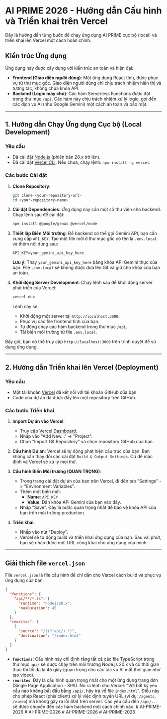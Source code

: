 
# AI PRIME 2026 - Hướng dẫn Cấu hình và Triển khai trên Vercel

Đây là hướng dẫn từng bước để chạy ứng dụng AI PRIME cục bộ (local) và triển khai lên Vercel một cách hoàn chỉnh.

## Kiến trúc Ứng dụng

Ứng dụng này được xây dựng với kiến trúc an toàn và hiện đại:
- **Frontend (Giao diện người dùng)**: Một ứng dụng React tĩnh, được phục vụ từ thư mục gốc. Giao diện người dùng chỉ chịu trách nhiệm hiển thị và tương tác, không chứa khóa API.
- **Backend (Logic máy chủ)**: Các hàm Serverless Functions được đặt trong thư mục `/api`. Các hàm này chịu trách nhiệm xử lý logic, gọi đến các dịch vụ AI (như Google Gemini) một cách an toàn và bảo mật.

---

## 1. Hướng dẫn Chạy Ứng dụng Cục bộ (Local Development)

### Yêu cầu
- Đã cài đặt [Node.js](https://nodejs.org/) (phiên bản 20.x trở lên).
- Đã cài đặt [Vercel CLI](https://vercel.com/docs/cli). Nếu chưa, chạy lệnh: `npm install -g vercel`.

### Các bước Cài đặt
1.  **Clone Repository**:
    ```bash
    git clone <your-repository-url>
    cd <your-repository-name>
    ```

2.  **Cài đặt Dependencies**:
    Ứng dụng này cần một số thư viện cho backend. Chạy lệnh sau để cài đặt:
    ```bash
    npm install @google/genai @vercel/node
    ```

3.  **Thiết lập Biến Môi trường**:
    Để backend có thể gọi Gemini API, bạn cần cung cấp `API_KEY`. Tạo một file mới ở thư mục gốc có tên là `.env.local` và thêm nội dung sau:
    ```
    API_KEY=your_gemini_api_key_here
    ```
    **Lưu ý**: Thay `your_gemini_api_key_here` bằng khóa API Gemini thực của bạn. File `.env.local` sẽ không được đưa lên Git và giữ cho khóa của bạn an toàn.

4.  **Khởi động Server Development**:
    Chạy lệnh sau để khởi động server phát triển của Vercel:
    ```bash
    vercel dev
    ```
    Lệnh này sẽ:
    - Khởi động một server tại `http://localhost:3000`.
    - Phục vụ các file frontend tĩnh của bạn.
    - Tự động chạy các hàm backend trong thư mục `/api`.
    - Tải biến môi trường từ file `.env.local`.

Bây giờ, bạn có thể truy cập `http://localhost:3000` trên trình duyệt để sử dụng ứng dụng.

---

## 2. Hướng dẫn Triển khai lên Vercel (Deployment)

### Yêu cầu
- Một tài khoản [Vercel](https://vercel.com) đã kết nối với tài khoản GitHub của bạn.
- Code của dự án đã được đẩy lên một repository trên GitHub.

### Các bước Triển khai
1.  **Import Dự án vào Vercel**:
    - Truy cập [Vercel Dashboard](https://vercel.com/dashboard).
    - Nhấp vào "Add New..." -> "Project".
    - Chọn "Import Git Repository" và chọn repository GitHub của bạn.

2.  **Cấu hình Dự án**:
    Vercel sẽ tự động phát hiện cấu trúc của bạn. Bạn không cần thay đổi các cài đặt `Build & Output Settings`. Cứ để mặc định và Vercel sẽ xử lý mọi thứ.

3.  **Cấu hình Biến Môi trường (QUAN TRỌNG)**:
    - Trong trang cài đặt dự án của bạn trên Vercel, đi đến tab "Settings" -> "Environment Variables".
    - Thêm một biến mới:
      - **Name**: `API_KEY`
      - **Value**: Dán khóa API Gemini của bạn vào đây.
    - Nhấp "Save". Đây là bước quan trọng nhất để bảo vệ khóa API của bạn trên môi trường production.

4.  **Triển khai**:
    - Nhấp vào nút "Deploy".
    - Vercel sẽ tự động build và triển khai ứng dụng của bạn. Sau vài phút, bạn sẽ nhận được một URL công khai cho ứng dụng của mình.

---

## Giải thích file `vercel.json`

File `vercel.json` là file cấu hình để chỉ dẫn cho Vercel cách build và phục vụ ứng dụng của bạn.

```json
{
  "functions": {
    "api/**/*.ts": {
      "runtime": "nodejs20.x",
      "maxDuration": 45
    }
  },
  "rewrites": [
    {
      "source": "/((?!api/).*)",
      "destination": "/index.html"
    }
  ]
}
```

- **`functions`**: Cấu hình này chỉ định rằng tất cả các file TypeScript trong thư mục `api/` sẽ được chạy trên môi trường Node.js 20.x và có thời gian thực thi tối đa là 45 giây (quan trọng cho các tác vụ AI mất thời gian như tạo video).
- **`rewrites`**: Đây là cấu hình quan trọng nhất cho một ứng dụng trang đơn (Single Page Application - SPA). Nó ra lệnh cho Vercel: "Với bất kỳ yêu cầu nào không bắt đầu bằng `/api/`, hãy trả về file `index.html`". Điều này cho phép React (phía client) xử lý việc định tuyến URL (ví dụ: `/agents`, `/video`) mà không gây ra lỗi 404 trên server. Các yêu cầu đến `/api/...` sẽ được chuyển đến các hàm backend một cách chính xác.
#   A I - P R I M E - 2 0 2 6  
 #   A I - P R I M E - 2 0 2 6  
 #   A I - P R I M E - 2 0 2 6  
 #   A I - P R I M E - 2 0 2 6  
 